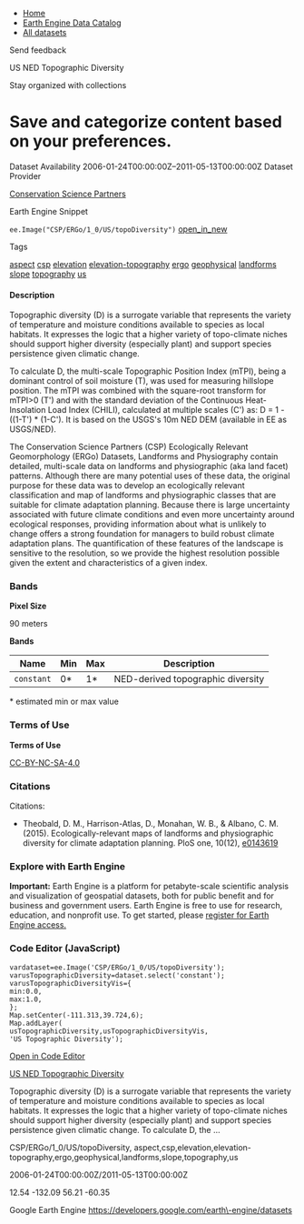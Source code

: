 



* [Home](https://developers.google.com/)
* [Earth Engine Data Catalog](https://developers.google.com/earth-engine/datasets)
* [All datasets](https://developers.google.com/earth-engine/datasets/catalog)





 
 
 Send feedback
 
 

US NED Topographic Diversity


 
 Stay organized with collections
 

 
 Save and categorize content based on your preferences.
==============================================================================================================================








Dataset Availability
2006\-01\-24T00:00:00Z–2011\-05\-13T00:00:00Z
Dataset Provider


[Conservation Science Partners](https://www.csp-inc.org/)



Earth Engine Snippet


`ee.Image("CSP/ERGo/1_0/US/topoDiversity")` 
[open\_in\_new](https://code.earthengine.google.com/?scriptPath=Examples:Datasets/CSP/CSP_ERGo_1_0_US_topoDiversity)





Tags


[aspect](/earth-engine/datasets/tags/aspect)
[csp](/earth-engine/datasets/tags/csp)
[elevation](/earth-engine/datasets/tags/elevation)
[elevation\-topography](/earth-engine/datasets/tags/elevation-topography)
[ergo](/earth-engine/datasets/tags/ergo)
[geophysical](/earth-engine/datasets/tags/geophysical)
[landforms](/earth-engine/datasets/tags/landforms)
[slope](/earth-engine/datasets/tags/slope)
[topography](/earth-engine/datasets/tags/topography)
[us](/earth-engine/datasets/tags/us)








#### Description



Topographic diversity (D) is a surrogate variable that represents the
variety of temperature and moisture conditions available to species as local
habitats. It expresses the logic that a higher variety of topo\-climate
niches should support higher diversity (especially plant) and support
species persistence given climatic change.


To calculate D, the multi\-scale Topographic Position Index (mTPI), being a
dominant control of soil moisture (T), was used for measuring hillslope
position. The mTPI was combined with the square\-root transform for
mTPI\>0 (T') and with the standard deviation of the Continuous
Heat\-Insolation Load Index (CHILI), calculated at multiple scales (C') as:
D \= 1 \- ((1\-T') \* (1\-C'). It is based on the USGS's 10m NED DEM (available
in EE as USGS/NED).


The Conservation Science Partners (CSP) Ecologically Relevant Geomorphology
(ERGo) Datasets, Landforms and Physiography contain detailed, multi\-scale
data on landforms and physiographic (aka land facet) patterns. Although
there are many potential uses of these data, the original purpose for these
data was to develop an ecologically relevant classification and map of
landforms and physiographic classes that are suitable for climate adaptation
planning. Because there is large uncertainty associated with future climate
conditions and even more uncertainty around ecological responses, providing
information about what is unlikely to change offers a strong foundation for
managers to build robust climate adaptation plans. The quantification of
these features of the landscape is sensitive to the resolution, so we
provide the highest resolution possible given the extent and characteristics
of a given index.





### Bands



**Pixel Size**
  
90 meters



**Bands**




| Name | Min | Max | Description |
| --- | --- | --- | --- |
| `constant` | 0\* | 1\* | NED\-derived topographic diversity |


 \* estimated min or max value


### Terms of Use


**Terms of Use**


[CC\-BY\-NC\-SA\-4\.0](https://spdx.org/licenses/CC-BY-NC-SA-4.0.html)




### Citations



Citations:
* Theobald, D. M., Harrison\-Atlas, D., Monahan, W. B., \& Albano, C. M.
(2015\). Ecologically\-relevant maps of landforms and physiographic diversity
for climate adaptation planning. PloS one, 10(12\),
[e0143619](https://journals.plos.org/plosone/article?id=10.1371/journal.pone.0143619)





### Explore with Earth Engine


**Important:** 
 Earth Engine is a platform for petabyte\-scale scientific analysis and visualization of
 geospatial datasets, both for public benefit and for business and government users.
 Earth Engine is free to use for research, education, and nonprofit use. To get started, please
 [register for Earth Engine access.](https://console.cloud.google.com/earth-engine)



### Code Editor (JavaScript)



```
vardataset=ee.Image('CSP/ERGo/1_0/US/topoDiversity');
varusTopographicDiversity=dataset.select('constant');
varusTopographicDiversityVis={
min:0.0,
max:1.0,
};
Map.setCenter(-111.313,39.724,6);
Map.addLayer(
usTopographicDiversity,usTopographicDiversityVis,
'US Topographic Diversity');
```



[Open in Code Editor](https://code.earthengine.google.com/?scriptPath=Examples:Datasets/CSP/CSP_ERGo_1_0_US_topoDiversity)


[US NED Topographic Diversity](/earth-engine/datasets/catalog/CSP_ERGo_1_0_US_topoDiversity)

Topographic diversity (D) is a surrogate variable that represents the variety of temperature and moisture conditions available to species as local habitats. It expresses the logic that a higher variety of topo\-climate niches should support higher diversity (especially plant) and support species persistence given climatic change. To calculate D, the …

 CSP/ERGo/1\_0/US/topoDiversity,
 aspect,csp,elevation,elevation\-topography,ergo,geophysical,landforms,slope,topography,us

2006\-01\-24T00:00:00Z/2011\-05\-13T00:00:00Z



 12\.54 \-132\.09 56\.21 \-60\.35
 



Google Earth Engine
https://developers.google.com/earth\-engine/datasets








